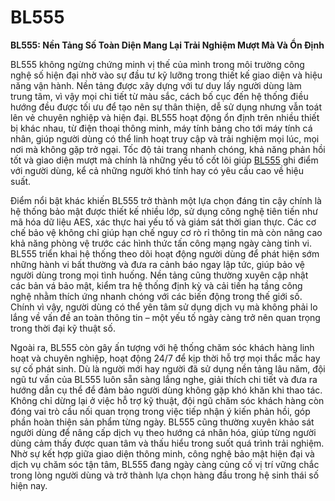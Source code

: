# BL555

**BL555: Nền Tảng Số Toàn Diện Mang Lại Trải Nghiệm Mượt Mà Và Ổn Định**

BL555 không ngừng chứng minh vị thế của mình trong môi trường công nghệ số hiện đại nhờ vào sự đầu tư kỹ lưỡng trong thiết kế giao diện và hiệu năng vận hành. Nền tảng được xây dựng với tư duy lấy người dùng làm trung tâm, vì vậy mọi chi tiết từ màu sắc, cách bố cục đến hệ thống điều hướng đều được tối ưu để tạo nên sự thân thiện, dễ sử dụng nhưng vẫn toát lên vẻ chuyên nghiệp và hiện đại. BL555 hoạt động ổn định trên nhiều thiết bị khác nhau, từ điện thoại thông minh, máy tính bảng cho tới máy tính cá nhân, giúp người dùng có thể linh hoạt truy cập và trải nghiệm mọi lúc, mọi nơi mà không gặp trở ngại. Tốc độ tải trang nhanh chóng, khả năng phản hồi tốt và giao diện mượt mà chính là những yếu tố cốt lõi giúp <a href="https://bl555-vi.com">BL555</a> ghi điểm với người dùng, kể cả những người khó tính hay có yêu cầu cao về hiệu suất.

Điểm nổi bật khác khiến BL555 trở thành một lựa chọn đáng tin cậy chính là hệ thống bảo mật được thiết kế nhiều lớp, sử dụng công nghệ tiên tiến như mã hóa dữ liệu AES, xác thực hai yếu tố và giám sát thời gian thực. Các cơ chế bảo vệ không chỉ giúp hạn chế nguy cơ rò rỉ thông tin mà còn nâng cao khả năng phòng vệ trước các hình thức tấn công mạng ngày càng tinh vi. BL555 triển khai hệ thống theo dõi hoạt động người dùng để phát hiện sớm những hành vi bất thường và đưa ra cảnh báo ngay lập tức, giúp bảo vệ người dùng trong mọi tình huống. Nền tảng cũng thường xuyên cập nhật các bản vá bảo mật, kiểm tra hệ thống định kỳ và cải tiến hạ tầng công nghệ nhằm thích ứng nhanh chóng với các biến động trong thế giới số. Chính vì vậy, người dùng có thể yên tâm sử dụng dịch vụ mà không phải lo lắng về vấn đề an toàn thông tin – một yếu tố ngày càng trở nên quan trọng trong thời đại kỹ thuật số.

Ngoài ra, BL555 còn gây ấn tượng với hệ thống chăm sóc khách hàng linh hoạt và chuyên nghiệp, hoạt động 24/7 để kịp thời hỗ trợ mọi thắc mắc hay sự cố phát sinh. Dù là người mới hay người đã sử dụng nền tảng lâu năm, đội ngũ tư vấn của BL555 luôn sẵn sàng lắng nghe, giải thích chi tiết và đưa ra hướng dẫn cụ thể để đảm bảo người dùng không gặp khó khăn khi thao tác. Không chỉ dừng lại ở việc hỗ trợ kỹ thuật, đội ngũ chăm sóc khách hàng còn đóng vai trò cầu nối quan trọng trong việc tiếp nhận ý kiến phản hồi, góp phần hoàn thiện sản phẩm từng ngày. BL555 cũng thường xuyên khảo sát người dùng để nâng cấp dịch vụ theo hướng cá nhân hóa, giúp từng người dùng cảm thấy được quan tâm và thấu hiểu trong suốt quá trình trải nghiệm. Nhờ sự kết hợp giữa giao diện thông minh, công nghệ bảo mật hiện đại và dịch vụ chăm sóc tận tâm, BL555 đang ngày càng củng cố vị trí vững chắc trong lòng người dùng và trở thành lựa chọn hàng đầu trong hệ sinh thái số hiện nay.
